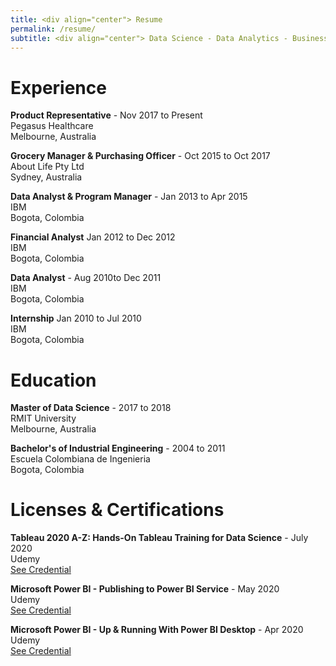 ```yaml
---
title: <div align="center"> Resume
permalink: /resume/
subtitle: <div align="center"> Data Science - Data Analytics - Business Intelligence
---
```


# Experience
**Product Representative** - Nov 2017 to Present                                  
Pegasus Healthcare                                                      
Melbourne, Australia

**Grocery Manager & Purchasing Officer** - Oct 2015 to Oct 2017                       
About Life Pty Ltd                                                             
Sydney, Australia

**Data Analyst & Program Manager** - Jan 2013 to Apr 2015                           
IBM                                                                                 
Bogota, Colombia                                                                                 

**Financial Analyst** Jan 2012 to Dec 2012                           
IBM                                                                                 
Bogota, Colombia

**Data Analyst** - Aug 2010to Dec 2011                                                      
IBM                                                                                 
Bogota, Colombia

**Internship** Jan 2010 to Jul 2010                                                      
IBM                                                                                 
Bogota, Colombia

# Education
**Master of Data Science** - 2017 to 2018                                                      
RMIT University                                                      
Melbourne, Australia                                                      

**Bachelor's of Industrial Engineering** - 2004 to 2011                           
Escuela Colombiana de Ingenieria                                                      
Bogota, Colombia                                                      

# Licenses & Certifications
**Tableau 2020 A-Z: Hands-On Tableau Training for Data Science** - July 2020                           
Udemy                                                                                 
[See Credential](https://www.udemy.com/certificate/UC-878a5780-0d5c-44ef-b6c4-a2229f943dee/)

**Microsoft Power BI - Publishing to Power BI Service** - May 2020                           
Udemy                                                                                 
[See Credential](https://www.udemy.com/certificate/UC-784dec9c-b7c4-420c-b0d9-a67311d95e56/)

**Microsoft Power BI - Up & Running With Power BI Desktop** - Apr 2020                           
Udemy                                                                                 
[See Credential](https://www.udemy.com/certificate/UC-e070c154-2db6-4316-927b-085abaf34d31/)
